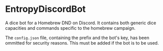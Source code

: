 # EntropyDiscordBot

A dice bot for a Homebrew DND on Discord. It contains both generic dice capacities and commands specific to the homebrew campaign.

The `config.json` file, containing the prefix and the bot's key, has been ommitted for security reasons. This must be added if the bot is to be used.

